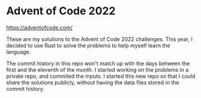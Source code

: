 # Advent of Code 2022

https://adventofcode.com/

These are my solutions to the Advent of Code 2022 challenges.
This year, I decided to use Rust to solve the problems to help
myself learn the language.

The commit history in this repo won't match up with the days
between the first and the eleventh of the month. I started
working on the problems in a private repo, and commited the
inputs. I started this new repo so that I could share the
solutions publicly, without having the data files stored in the
commit history.
